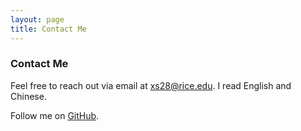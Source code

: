 ```yaml
---
layout: page
title: Contact Me
---
```

### Contact Me

Feel free to reach out via email at [xs28@rice.edu](xs28@rice.edu). I read English and Chinese.

Follow me on [GitHub](https://github.com/Dan-Wanna-M).
